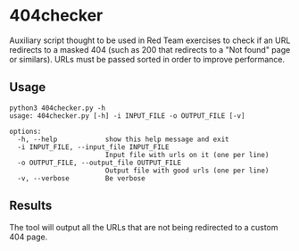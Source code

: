 # 404checker
Auxiliary script thought to be used in Red Team exercises to check if an URL redirects to a masked 404 (such as 200 that redirects to a "Not found" page or similars). 
URLs must be passed sorted in order to improve performance.

## Usage
```
python3 404checker.py -h 
usage: 404checker.py [-h] -i INPUT_FILE -o OUTPUT_FILE [-v]

options:
  -h, --help            show this help message and exit
  -i INPUT_FILE, --input_file INPUT_FILE
                        Input file with urls on it (one per line)
  -o OUTPUT_FILE, --output_file OUTPUT_FILE
                        Output file with good urls (one per line)
  -v, --verbose         Be verbose

```

## Results

The tool will output all the URLs that are not being redirected to a custom 404 page.